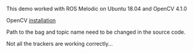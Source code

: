 This demo worked with ROS Melodic on Ubuntu 18.04 and OpenCV 4.1.0

OpenCV [installation](https://linuxize.com/post/how-to-install-opencv-on-ubuntu-18-04/)

Path to the bag and topic name need to be changed in the source code.

Not all the trackers are working correctly...
